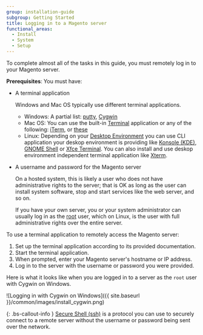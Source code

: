```yaml
---
group: installation-guide
subgroup: Getting Started
title: Logging in to a Magento server
functional_areas:
  - Install
  - System
  - Setup
---
```


<!-- This topic is referred to from Magento 2 code! Don't change the URL without informing engineering! -->
<!-- Referring file: README.md owned by core -->

To complete almost all of the tasks in this guide, you must remotely log in to your Magento server.

**Prerequisites**: You must have:

*  A terminal application

   Windows and Mac OS typically use different terminal applications.

   *  Windows: A partial list: [putty][], [Cygwin][]
   *  Mac OS: You can use the built-in [Terminal][] application or any of the following: [iTerm][], or [these][]
   *  Linux: Depending on your [Desktop Environment][] you can use CLI application your deskop environment is providing like [Konsole (KDE)][], [GNOME Shell][]  or [Xfce Terminal][]. You can also install and use deskop environment independent terminal application like [Xterm][].

*  A username and password for the Magento server

   On a hosted system, this is likely a user who does not have administrative rights to the server; that is OK as long as the user can install system software, stop and start services like the web server, and so on.

   If you have your own server, you or your system administrator can usually log in as the [root][] user, which on Linux, is the user with full administrative rights over the entire server.

To use a terminal application to remotely access the Magento server:

1. Set up the terminal application according to its provided documentation.
1. Start the terminal application.
1. When prompted, enter your Magento server's hostname or IP address.
1. Log in to the server with the username or password you were provided.

Here is what it looks like when you are logged in to a server as the `root` user with Cygwin on Windows.

![Logging in with Cygwin on Windows]({{ site.baseurl }}/common/images/install_cygwin.png)

{: .bs-callout-info }
[Secure Shell (ssh)][] is a protocol you can use to securely connect to a remote server without the username or password being sent over the network.

<!-- Link definitions -->
[putty]: http://www.putty.org/
[Cygwin]: https://www.cygwin.com/
[Terminal]: http://en.wikipedia.org/wiki/Terminal_(OS_X)
[iTerm]: http://iterm2.com/
[these]: http://computers.tutsplus.com/tutorials/beyond-terminal-4-os-x-terminal-alternatives--mac-56217
[Desktop Environment]: https://en.wikipedia.org/wiki/Desktop_environment
[Konsole (KDE)]: https://en.wikipedia.org/wiki/Konsole
[GNOME Shell]: https://en.wikipedia.org/wiki/GNOME_Shell
[Xfce Terminal]: https://en.wikipedia.org/wiki/Xfce#Xfce_Terminal
[Xterm]: https://en.wikipedia.org/wiki/Xterm
[root]: http://www.linfo.org/root.html
[Secure Shell (ssh)]: http://en.wikipedia.org/wiki/Secure_Shell

